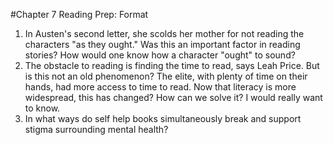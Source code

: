 #Chapter 7 Reading Prep: Format

1. In Austen's second letter, she scolds her mother for not reading the characters "as they ought." Was this an important factor in reading stories? How would one know how a character "ought" to sound?
2. The obstacle to reading is finding the time to read, says Leah Price. But is this not an old phenomenon? The elite, with plenty of time on their hands, had more access to time to read. Now that literacy is more widespread, this has changed? How can we solve it? I would really want to know.
3. In what ways do self help books simultaneously break and support stigma surrounding mental health?